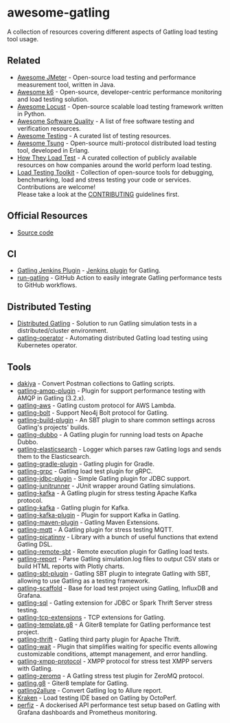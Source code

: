 # awesome-gatling

A collection of resources covering different aspects of Gatling load testing tool usage.

## Related

- [Awesome JMeter](https://github.com/aliesbelik/awesome-jmeter) - Open-source load testing and performance measurement tool, written in Java.
- [Awesome k6](https://github.com/grafana/awesome-k6) - Open-source, developer-centric performance monitoring and load testing solution.
- [Awesome Locust](https://github.com/aliesbelik/awesome-locust) - Open-source scalable load testing framework written in Python.
- [Awesome Software Quality](https://github.com/ligurio/sqa-wiki) - A list of free software testing and verification resources.
- [Awesome Testing](https://github.com/TheJambo/awesome-testing) - A curated list of testing resources.
- [Awesome Tsung](https://github.com/aliesbelik/awesome-tsung) - Open-source multi-protocol distributed load testing tool, developed in Erlang.
- [How They Load Test](https://github.com/aliesbelik/how-they-load) - A curated collection of publicly available resources on how companies around the world perform load testing.
- [Load Testing Toolkit](https://github.com/aliesbelik/load-testing-toolkit) - Collection of open-source tools for debugging, benchmarking, load and stress testing your code or services. Contributions are welcome!<br> Please take a look at the [CONTRIBUTING](CONTRIBUTING.md) guidelines first.

## Official Resources

- [Source code](https://github.com/gatling/gatling)

## CI

- [Gatling Jenkins Plugin](https://github.com/jenkinsci/gatling-plugin) - [Jenkins plugin](https://plugins.jenkins.io/gatling/) for Gatling.
- [run-gatling](https://github.com/liatrio/run-gatling) - GitHub Action to easily integrate Gatling performance tests to GitHub workflows.

## Distributed Testing

- [Distributed Gatling](https://github.com/Abiy/distGatling) - Solution to run Gatling simulation tests in a distributed/cluster environment.
- [gatling-operator](https://github.com/st-tech/gatling-operator) - Automating distributed Gatling load testing using Kubernetes operator.

## Tools

- [dakiya](https://github.com/rupeshmore/dakiya) - Convert Postman collections to Gatling scripts.
- [gatling-amqp-plugin](https://github.com/galax-io/gatling-amqp-plugin) - Plugin for support performance testing with AMQP in Gatling (3.2.x).
- [gatling-aws](https://github.com/callistaenterprise/gatling-aws) - Gatling custom protocol for AWS Lambda.
- [gatling-bolt](https://github.com/sarmbruster/gatling-bolt) - Support Neo4j Bolt protocol for Gatling.
- [gatling-build-plugin](https://github.com/gatling/gatling-build-plugin) - An SBT plugin to share common settings across Gatling's projects' builds.
- [gatling-dubbo](https://github.com/youzan/gatling-dubbo) - A Gatling plugin for running load tests on Apache Dubbo.
- [gatling-elasticsearch](https://github.com/Amerousful/gatling-elasticsearch-logs) - Logger which parses raw Gatling logs and sends them to the Elasticsearch.
- [gatling-gradle-plugin](https://github.com/gatling/gatling-gradle-plugin) - Gatling plugin for Gradle.
- [gatling-grpc](https://github.com/phiSgr/gatling-grpc) - Gatling load test plugin for gRPC.
- [gatling-jdbc-plugin](https://github.com/galax-io/gatling-jdbc-plugin) - Simple Gatling plugin for JDBC support.
- [gatling-junitrunner](https://github.com/Pravoru/gatling-junitrunner) - JUnit wrapper around Gatling simulations.
- [gatling-kafka](https://github.com/mnogu/gatling-kafka) - A Gatling plugin for stress testing Apache Kafka protocol.
- [gatling-kafka](https://github.com/Amerousful/gatling-kafka) - Gatling plugin for Kafka.
- [gatling-kafka-plugin](https://github.com/galax-io/gatling-kafka-plugin) - Plugin for support Kafka in Gatling.
- [gatling-maven-plugin](https://github.com/gatling/gatling-maven-plugin) - Gatling Maven Extensions.
- [gatling-mqtt](https://github.com/mnogu/gatling-mqtt) - A Gatling plugin for stress testing MQTT.
- [gatling-picatinny](https://github.com/galax-io/gatling-picatinny) - Library with a bunch of useful functions that extend Gatling DSL.
- [gatling-remote-sbt](https://github.com/Pravoru/gatling-remote-sbt) - Remote execution plugin for Gatling load tests.
- [gatling-report](https://github.com/nuxeo/gatling-report) - Parse Gatling simulation.log files to output CSV stats or build HTML reports with Plotly charts.
- [gatling-sbt-plugin](https://github.com/gatling/gatling-sbt-plugin) - Gatling SBT plugin to integrate Gatling with SBT, allowing to use Gatling as a testing framework.
- [gatling-scaffold](https://github.com/robsonbittencourt/gatling-scaffold) - Base for load test project using Gatling, InfluxDB and Grafana.
- [gatling-sql](https://github.com/tmcgrath/gatling-sql) - Gatling extension for JDBC or Spark Thrift Server stress testing.
- [gatling-tcp-extensions](https://github.com/scalecube/gatling-tcp-extensions) - TCP extensions for Gatling.
- [gatling-template.g8](https://github.com/galax-io/gatling-template.g8) - A Giter8 template for Gatling performance test project.
- [gatling-thrift](https://github.com/3tty0n/gatling-thrift) - Gatling third party plugin for Apache Thrift.
- [gatling-wait](https://github.com/Amerousful/gatling-wait) - Plugin that simplifies waiting for specific events allowing customizable conditions, attempt management, and error handling.
- [gatling-xmpp-protocol](https://github.com/TLmaK0/gatling-xmpp-protocol) - XMPP protocol for stress test XMPP servers with Gatling.
- [gatling-zeromq](https://github.com/softwaremill/gatling-zeromq) - A Gatling stress test plugin for ZeroMQ protocol.
- [gatling.g8](https://github.com/gatling/gatling.g8) - Giter8 template for Gatling.
- [gatling2allure](https://github.com/biski/gatling2allure) - Convert Gatling log to Allure report.
- [Kraken](https://github.com/OctoPerf/kraken) - Load testing IDE based on Gatling by OctoPerf.
- [perfiz](https://github.com/znsio/perfiz) - A dockerised API performance test setup based on Gatling with Grafana dashboards and Prometheus monitoring.
